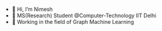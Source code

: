 - 👋 Hi, I’m Nimesh
- 👀 MS(Research) Student @Computer-Technology IIT Delhi
- 🌱 Working in the field of Graph Machine Learning


<!---
nimeshagrawal/nimeshagrawal is a ✨ special ✨ repository because its `README.md` (this file) appears on your GitHub profile.
You can click the Preview link to take a look at your changes.
--->
